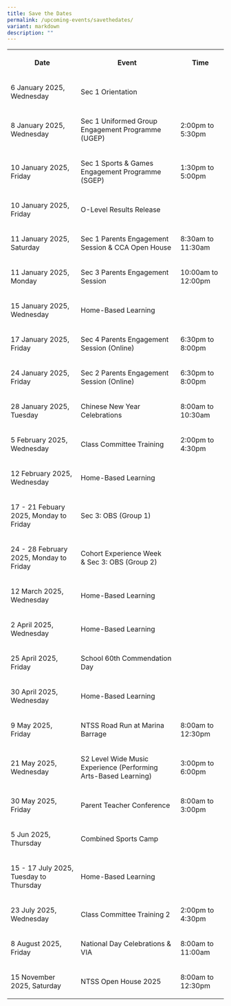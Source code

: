 ```yaml
---
title: Save the Dates
permalink: /upcoming-events/savethedates/
variant: markdown
description: ""
---
```

<p></p>
<table style="minWidth: 75px">
<colgroup>
<col>
<col>
<col>
</colgroup>
<tbody>
<tr>
<th rowspan="1" colspan="1">
<p>Date</p>
</th>
<th rowspan="1" colspan="1">
<p>Event</p>
</th>
<th rowspan="1" colspan="1">
<p>Time</p>
</th>
</tr>
<tr>
<td rowspan="1" colspan="1">
<p>6 January 2025, Wednesday</p>
</td>
<td rowspan="1" colspan="1">
<p>Sec 1 Orientation</p>
</td>
<td rowspan="1" colspan="1">
<p></p>
</td>
</tr>
<tr>
<td rowspan="1" colspan="1">
<p>8 January 2025, Wednesday</p>
</td>
<td rowspan="1" colspan="1">
<p>Sec 1 Uniformed Group Engagement Programme (UGEP)</p>
</td>
<td rowspan="1" colspan="1">
	<p>2:00pm to 5:30pm</p>
</td>
</tr>
	<tr>
<td rowspan="1" colspan="1">
<p>10 January 2025, Friday</p>
</td>
<td rowspan="1" colspan="1">
<p>Sec 1 Sports &amp; Games Engagement Programme (SGEP)</p>
</td>
<td rowspan="1" colspan="1">
<p>1:30pm to 5:00pm
</p></td>
</tr>
<tr>
<td rowspan="1" colspan="1">
<p>10 January 2025, Friday</p>
</td>
<td rowspan="1" colspan="1">
<p>O-Level Results Release</p>
</td>
<td rowspan="1" colspan="1">
<p></p>
</td>
</tr>
<tr>
<td rowspan="1" colspan="1">
<p>11 January 2025, Saturday</p>
</td>
<td rowspan="1" colspan="1">
<p>Sec 1 Parents Engagement Session &amp; CCA Open House</p>
</td>
<td rowspan="1" colspan="1">
<p>8:30am to 11:30am</p>
</td>
</tr>
	<tr>
<td rowspan="1" colspan="1">
<p>11 January 2025, Monday</p>
</td>
<td rowspan="1" colspan="1">
<p>Sec 3 Parents Engagement Session</p>
</td>
<td rowspan="1" colspan="1">
<p>10:00am to 12:00pm</p>
</td>
</tr>
<tr>
<td rowspan="1" colspan="1">
<p>15 January 2025, Wednesday</p>
</td>
<td rowspan="1" colspan="1">
<p>Home-Based Learning</p>
</td>
<td rowspan="1" colspan="1">
<p></p>
</td>
</tr>
	<tr>
<td rowspan="1" colspan="1">
<p>17 January 2025, Friday</p>
</td>
<td rowspan="1" colspan="1">
<p>Sec 4 Parents Engagement Session (Online)</p>
</td>
<td rowspan="1" colspan="1">
<p>6:30pm to 8:00pm</p>
</td>
</tr>
<tr>
<td rowspan="1" colspan="1">
<p>24 January 2025, Friday</p>
</td>
<td rowspan="1" colspan="1">
<p>Sec 2 Parents Engagement Session (Online)</p>
</td>
<td rowspan="1" colspan="1">
<p>6:30pm to 8:00pm</p>
</td>
</tr>
<tr>
<td rowspan="1" colspan="1">
<p>28 January 2025, Tuesday</p>
</td>
<td rowspan="1" colspan="1">
<p>Chinese New Year Celebrations</p>
</td>
<td rowspan="1" colspan="1">
<p>8:00am to 10:30am</p>
</td>
</tr>
<tr>
<td rowspan="1" colspan="1">
<p>5 February 2025, Wednesday</p>
</td>
<td rowspan="1" colspan="1">
<p>Class Committee Training</p>
</td>
<td rowspan="1" colspan="1">
<p>2:00pm to 4:30pm</p>
</td>
</tr>
<tr>
<td rowspan="1" colspan="1">
<p>12 February 2025, Wednesday</p>
</td>
<td rowspan="1" colspan="1">
<p>Home-Based Learning</p>
</td>
<td rowspan="1" colspan="1">
<p></p>
</td>
</tr>
<tr>
<td rowspan="1" colspan="1">
<p>17 - 21 Febuary 2025, Monday to Friday</p>
</td>
<td rowspan="1" colspan="1">
<p>Sec 3: OBS (Group 1)</p>
</td>
<td rowspan="1" colspan="1">
<p></p>
</td>
</tr>
<tr>
<td rowspan="1" colspan="1">
<p>24 - 28 February 2025, Monday to Friday</p>
</td>
<td rowspan="1" colspan="1">
<p>Cohort Experience Week<br>&amp; Sec 3: OBS (Group 2)</p>
</td>
<td rowspan="1" colspan="1">
<p></p>
</td>
</tr>
<tr>
<td rowspan="1" colspan="1">
<p>12 March 2025, Wednesday</p>
</td>
<td rowspan="1" colspan="1">
<p>Home-Based Learning</p>
</td>
<td rowspan="1" colspan="1">
</td>
</tr>
<tr>
<td rowspan="1" colspan="1">
<p>2 April 2025, Wednesday</p>
</td>
<td rowspan="1" colspan="1">
<p>Home-Based Learning</p>
</td>
<td rowspan="1" colspan="1">
</td>
</tr>
<tr>
<td rowspan="1" colspan="1">
<p>25 April 2025, Friday</p>
</td>
<td rowspan="1" colspan="1">
<p>School 60th Commendation Day</p>
</td>
<td rowspan="1" colspan="1">
</td>
</tr>
<tr>
<td rowspan="1" colspan="1">
<p>30 April 2025, Wednesday</p>
</td>
<td rowspan="1" colspan="1">
<p>Home-Based Learning</p>
</td>
<td rowspan="1" colspan="1">
</td>
</tr>
<tr>
<td rowspan="1" colspan="1">
<p>9 May 2025, Friday</p>
</td>
<td rowspan="1" colspan="1">
<p>NTSS Road Run at Marina Barrage</p>
</td>
<td rowspan="1" colspan="1">
<p>8:00am to 12:30pm</p>
</td>
</tr>
<tr>
<td rowspan="1" colspan="1">
<p>21 May 2025, Wednesday</p>
</td>
<td rowspan="1" colspan="1">
<p>S2 Level Wide Music Experience (Performing Arts-Based Learning)</p>
</td>
<td rowspan="1" colspan="1">
<p>3:00pm to 6:00pm</p>
</td>
</tr>
<tr>
<td rowspan="1" colspan="1">
<p>30 May 2025, Friday</p>
</td>
<td rowspan="1" colspan="1">
<p>Parent Teacher Conference</p>
</td>
<td rowspan="1" colspan="1">
<p>8:00am to 3:00pm</p>
</td>
</tr>
<tr>
<td rowspan="1" colspan="1">
<p>5 Jun 2025, Thursday</p>
</td>
<td rowspan="1" colspan="1">
<p>Combined Sports Camp</p>
</td>
<td rowspan="1" colspan="1">
</td>
</tr>
<tr>
<td rowspan="1" colspan="1">
<p>15 - 17 July 2025, Tuesday to Thursday</p>
</td>
<td rowspan="1" colspan="1">
<p>Home-Based Learning</p>
</td>
<td rowspan="1" colspan="1">
</td>
</tr>
<tr>
<td rowspan="1" colspan="1">
<p>23 July 2025, Wednesday</p>
</td>
<td rowspan="1" colspan="1">
<p>Class Committee Training 2</p>
</td>
<td rowspan="1" colspan="1">
<p>2:00pm to 4:30pm</p>
</td>
</tr>

<tr>
<td rowspan="1" colspan="1">
<p>8 August 2025, Friday</p>
</td>
<td rowspan="1" colspan="1">
<p>National Day Celebrations &amp; VIA</p>
</td>
<td rowspan="1" colspan="1">
<p>8:00am to 11:00am</p>
</td>
</tr>
<tr>
<td rowspan="1" colspan="1">
<p>15 November 2025, Saturday</p>
</td>
<td rowspan="1" colspan="1">
<p>NTSS Open House 2025</p>
</td>
<td rowspan="1" colspan="1">
<p>8:00am to 12:30pm</p>
</td>
</tr>
</tbody>
</table>
<p></p>
